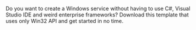 Do you want to create a Windows service without having to use C#, Visual Studio IDE and weird enterprise frameworks?
Download this template that uses only Win32 API and get started in no time.
